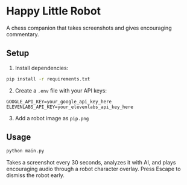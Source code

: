 # Happy Little Robot

A chess companion that takes screenshots and gives encouraging commentary.

## Setup

1. Install dependencies:
```bash
pip install -r requirements.txt
```

2. Create a `.env` file with your API keys:
```env
GOOGLE_API_KEY=your_google_api_key_here
ELEVENLABS_API_KEY=your_elevenlabs_api_key_here
```

3. Add a robot image as `pip.png`

## Usage

```bash
python main.py
```

Takes a screenshot every 30 seconds, analyzes it with AI, and plays encouraging audio through a robot character overlay. Press Escape to dismiss the robot early.

